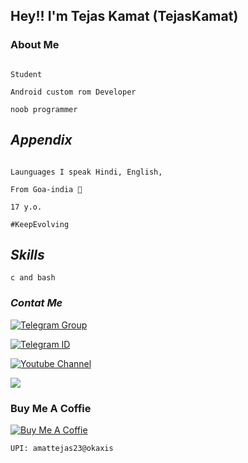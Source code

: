 ## Hey!! I'm Tejas Kamat (TejasKamat) 

### About Me
```

Student

Android custom rom Developer

noob programmer

```
## *Appendix*
```

Launguages I speak Hindi, English, 

From Goa-india 🤍 

17 y.o.

#KeepEvolving

 ```


##  *Skills*
```
c and bash

```


### *Contat Me*

[![Telegram Group](https://img.shields.io/badge/Telegram%20-Group-blue)](https://telegram.me/RN10group)

[![Telegram ID](https://img.shields.io/badge/Telegram%20-ID-blue)](https://telegram.me/TejasKamat)

[![Youtube Channel](https://img.shields.io/badge/YouTube-Channel-red)](https://www.youtube.com/channel/UCOnT10XSSonfD6O2OPVvJew)

![](https://komarev.com/ghpvc/?username=TejasKamat)

### Buy Me A Coffie
[![Buy Me A Coffie](https://img.shields.io/badge/Byu%20Me-A%20%20Coffie-9cf)](https://www.buymeacoffee.com/engage)

```
UPI: amattejas23@okaxis

```
